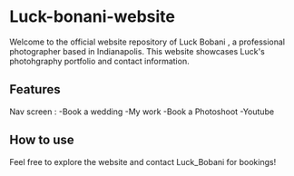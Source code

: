 # Luck-bonani-website
Welcome to the official website repository of Luck Bobani , a professional photographer based in Indianapolis. This website showcases Luck's photohgraphy portfolio and contact information.

## Features
Nav screen :
-Book a wedding
-My work
-Book a Photoshoot
-Youtube

## How to use
Feel free to explore the website and contact Luck_Bobani for bookings!
